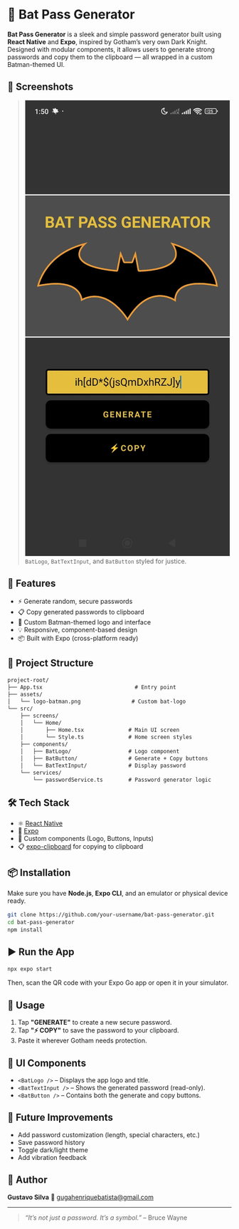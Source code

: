 # 🦇 Bat Pass Generator

**Bat Pass Generator** is a sleek and simple password generator built using **React Native** and **Expo**, inspired by Gotham’s very own Dark Knight. Designed with modular components, it allows users to generate strong passwords and copy them to the clipboard — all wrapped in a custom Batman-themed UI.

## 📱 Screenshots

> ![App Screenshot](https://github.com/gustavoSilvaDev-exe/PROJECT-react-native-expo-app-password-sequencer/blob/main/assets/bat-pass-generator-screenshot.jpg?raw=true)
> `BatLogo`, `BatTextInput`, and `BatButton` styled for justice.

## 🚀 Features

* ⚡ Generate random, secure passwords
* 📋 Copy generated passwords to clipboard
* 🦇 Custom Batman-themed logo and interface
* 💡 Responsive, component-based design
* 📦 Built with Expo (cross-platform ready)

## 🧱 Project Structure

```
project-root/
├── App.tsx                             # Entry point
├── assets/
│   └── logo-batman.png                # Custom bat-logo
└── src/
    ├── screens/
    │   └── Home/
    │       ├── Home.tsx              # Main UI screen
    │       └── Style.ts              # Home screen styles
    ├── components/
    │   ├── BatLogo/                  # Logo component
    │   ├── BatButton/                # Generate + Copy buttons
    │   └── BatTextInput/             # Display password
    └── services/
        └── passwordService.ts        # Password generator logic
```

## 🛠️ Tech Stack

* ⚛️ [React Native](https://reactnative.dev/)
* 🚀 [Expo](https://expo.dev/)
* 💅 Custom components (Logo, Buttons, Inputs)
* 📋 [expo-clipboard](https://docs.expo.dev/versions/latest/sdk/clipboard/) for copying to clipboard

## 📦 Installation

Make sure you have **Node.js**, **Expo CLI**, and an emulator or physical device ready.

```bash
git clone https://github.com/your-username/bat-pass-generator.git
cd bat-pass-generator
npm install
```

## ▶️ Run the App

```bash
npx expo start
```

Then, scan the QR code with your Expo Go app or open it in your simulator.

## 📄 Usage

1. Tap **"GENERATE"** to create a new secure password.
2. Tap **"⚡ COPY"** to save the password to your clipboard.
3. Paste it wherever Gotham needs protection.

## 🎨 UI Components

* `<BatLogo />` – Displays the app logo and title.
* `<BatTextInput />` – Shows the generated password (read-only).
* `<BatButton />` – Contains both the generate and copy buttons.

## 🧩 Future Improvements

* Add password customization (length, special characters, etc.)
* Save password history
* Toggle dark/light theme
* Add vibration feedback

## 👤 Author

**Gustavo Silva**
📧 [gugahenriquebatista@gmail.com](mailto:gugahenriquebatista@gmail.com)

---

> *“It’s not just a password. It’s a symbol.”* – Bruce Wayne
